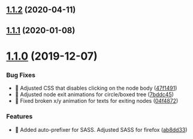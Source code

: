 ## [1.1.2](https://github.com/javy1103/d3-mitch-tree/compare/v1.1.1...v1.1.2) (2020-04-11)

## [1.1.1](https://github.com/javy1103/d3-mitch-tree/compare/v1.1.0...v1.1.1) (2020-01-08)

# [1.1.0](https://github.com/javy1103/d3-mitch-tree/compare/v1.0.7...v1.1.0) (2019-12-07)


### Bug Fixes

* 🐛 Adjusted CSS that disables clicking on the node body ([47f1491](https://github.com/javy1103/d3-mitch-tree/commit/47f1491ba296a84130a5f4edde69fecca060f1d6))
* 🐛 Adjusted node exit animations for circle/boxed tree ([7bddc45](https://github.com/javy1103/d3-mitch-tree/commit/7bddc45b2869c2cfa5c20834e07449b7c2a02af6))
* 🐛 Fixed broken x/y animation for texts for exiting nodes ([04f4872](https://github.com/javy1103/d3-mitch-tree/commit/04f487230d4ea3b6078760edc3aa6501f299c0b9))


### Features

* 🎸 Added auto-prefixer for SASS. Adjusted SASS for firefox ([ab8dd33](https://github.com/javy1103/d3-mitch-tree/commit/ab8dd33fcc3cab8460967a43397a3c7096ed375d))
